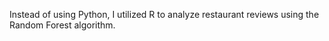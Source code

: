 Instead of using Python, I utilized R to analyze restaurant reviews using the Random Forest algorithm.
